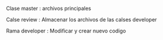 
Clase master : archivos principales

Calse review : Almacenar los archivos de las calses developer

Rama developer : Modificar y crear nuevo codigo
